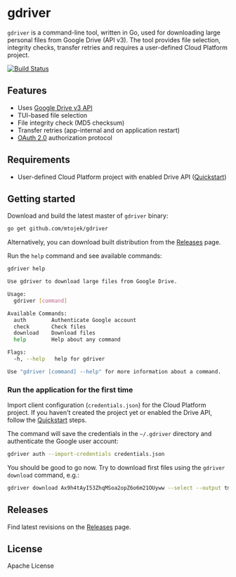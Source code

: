 # gdriver

`gdriver` is a command-line tool, written in Go, used for downloading large personal files from Google Drive (API v3).
The tool provides file selection, integrity checks, transfer retries and requires a user-defined Cloud Platform project. 

[![Build Status](https://travis-ci.com/mtojek/gdriver.svg?branch=main)](https://travis-ci.com/mtojek/gdriver)

## Features

* Uses [Google Drive v3 API](https://developers.google.com/drive/api/v3/about-sdk)
* TUI-based file selection
* File integrity check (MD5 checksum)
* Transfer retries (app-internal and on application restart)
* [OAuth 2.0](https://developers.google.com/drive/api/v3/about-auth#OAuth2Authorizing) authorization protocol

## Requirements

* User-defined Cloud Platform project with enabled Drive API ([Quickstart](https://developers.google.com/drive/api/v3/quickstart/go#step_1_turn_on_the))

## Getting started

Download and build the latest master of `gdriver` binary:

```bash
go get github.com/mtojek/gdriver
```

Alternatively, you can download built distribution from the [Releases](https://github.com/mtojek/gdriver/releases) page.

Run the `help` command and see available commands:

```bash
gdriver help

Use gdriver to download large files from Google Drive.

Usage:
  gdriver [command]

Available Commands:
  auth        Authenticate Google account
  check       Check files
  download    Download files
  help        Help about any command

Flags:
  -h, --help   help for gdriver

Use "gdriver [command] --help" for more information about a command.
```

### Run the application for the first time

Import client configuration (`credentials.json`) for the Cloud Platform project. If you haven't created the project
yet or enabled the Drive API, follow the [Quickstart](https://developers.google.com/drive/api/v3/quickstart/go#step_1_turn_on_the) steps.

The command will save the credentials in the `~/.gdriver` directory and authenticate the Google user account:

```bash
gdriver auth --import-credentials credentials.json
```

You should be good to go now. Try to download first files using the `gdriver download` command, e.g.:

```bash
gdriver download Ax9h4tAyI53ZhqMSoa2opZ6o6m21OUyww --select --output tmp
```

## Releases

Find latest revisions on the [Releases](https://github.com/mtojek/gdriver/releases) page.

## License

Apache License
